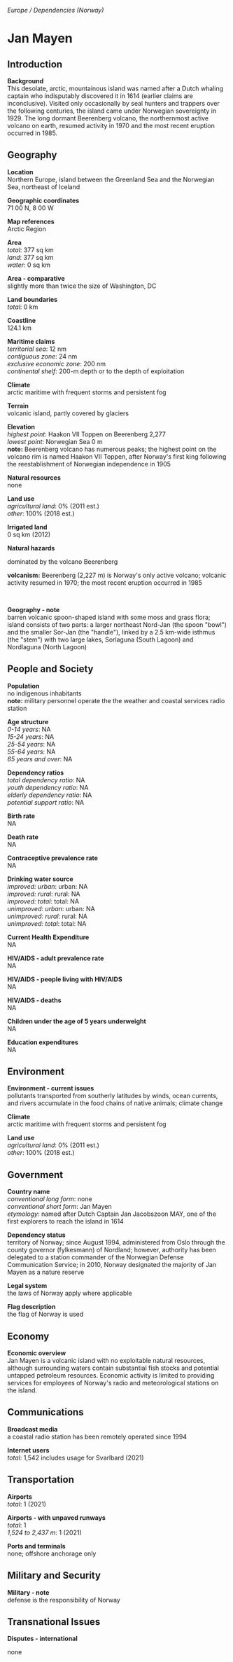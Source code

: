 _Europe / Dependencies (Norway)_

# Jan Mayen

## Introduction

**Background**<br>
This desolate, arctic, mountainous island was named after a Dutch whaling captain who indisputably discovered it in 1614 (earlier claims are inconclusive). Visited only occasionally by seal hunters and trappers over the following centuries, the island came under Norwegian sovereignty in 1929. The long dormant Beerenberg volcano, the northernmost active volcano on earth, resumed activity in 1970 and the most recent eruption occurred in 1985.<br>

## Geography

**Location**<br>
Northern Europe, island between the Greenland Sea and the Norwegian Sea, northeast of Iceland<br>

**Geographic coordinates**<br>
71 00 N, 8 00 W<br>

**Map references**<br>
Arctic Region<br>

**Area**<br>
_total_: 377 sq km<br>
_land_: 377 sq km<br>
_water_: 0 sq km<br>

**Area - comparative**<br>
slightly more than twice the size of Washington, DC<br>

**Land boundaries**<br>
_total_: 0 km<br>

**Coastline**<br>
124.1 km<br>

**Maritime claims**<br>
_territorial sea_: 12 nm<br>
_contiguous zone_: 24 nm<br>
_exclusive economic zone_: 200 nm<br>
_continental shelf_: 200-m depth or to the depth of exploitation<br>

**Climate**<br>
arctic maritime with frequent storms and persistent fog<br>

**Terrain**<br>
volcanic island, partly covered by glaciers<br>

**Elevation**<br>
_highest point_: Haakon VII Toppen on Beerenberg 2,277<br>
_lowest point_: Norwegian Sea 0 m<br>
<strong>note:</strong> Beerenberg volcano has numerous peaks; the highest point on the volcano rim is named Haakon VII Toppen, after Norway's first king following the reestablishment of Norwegian independence in 1905<br>

**Natural resources**<br>
none<br>

**Land use**<br>
_agricultural land_: 0% (2011 est.)<br>
_other_: 100% (2018 est.)<br>

**Irrigated land**<br>
0 sq km (2012)<br>

**Natural hazards**<br>
<p>dominated by the volcano Beerenberg</p><p><strong>volcanism:</strong> Beerenberg (2,227 m) is Norway's only active volcano; volcanic activity resumed in 1970; the most recent eruption occurred in 1985</p><br>

**Geography - note**<br>
barren volcanic spoon-shaped island with some moss and grass flora; island consists of two parts: a larger northeast Nord-Jan (the spoon "bowl") and the smaller Sor-Jan (the "handle"), linked by a 2.5 km-wide isthmus (the "stem") with two large lakes, Sorlaguna (South Lagoon) and Nordlaguna (North Lagoon)<br>

## People and Society

**Population**<br>
no indigenous inhabitants<br>
<strong>note:</strong> military personnel operate the the weather and coastal services radio station<br>

**Age structure**<br>
_0-14 years_: NA<br>
_15-24 years_: NA<br>
_25-54 years_: NA<br>
_55-64 years_: NA<br>
_65 years and over_: NA<br>

**Dependency ratios**<br>
_total dependency ratio_: NA<br>
_youth dependency ratio_: NA<br>
_elderly dependency ratio_: NA<br>
_potential support ratio_: NA<br>

**Birth rate**<br>
NA<br>

**Death rate**<br>
NA<br>

**Contraceptive prevalence rate**<br>
NA<br>

**Drinking water source**<br>
_improved: urban_: urban: NA<br>
_improved: rural_: rural: NA<br>
_improved: total_: total: NA<br>
_unimproved: urban_: urban: NA<br>
_unimproved: rural_: rural: NA<br>
_unimproved: total_: total: NA<br>

**Current Health Expenditure**<br>
NA<br>

**HIV/AIDS - adult prevalence rate**<br>
NA<br>

**HIV/AIDS - people living with HIV/AIDS**<br>
NA<br>

**HIV/AIDS - deaths**<br>
NA<br>

**Children under the age of 5 years underweight**<br>
NA<br>

**Education expenditures**<br>
NA<br>

## Environment

**Environment - current issues**<br>
pollutants transported from southerly latitudes by winds, ocean currents, and rivers accumulate in the food chains of native animals; climate change<br>

**Climate**<br>
arctic maritime with frequent storms and persistent fog<br>

**Land use**<br>
_agricultural land_: 0% (2011 est.)<br>
_other_: 100% (2018 est.)<br>

## Government

**Country name**<br>
_conventional long form_: none<br>
_conventional short form_: Jan Mayen<br>
_etymology_: named after Dutch Captain Jan Jacobszoon MAY, one of the first explorers to reach the island in 1614<br>

**Dependency status**<br>
territory of Norway; since August 1994, administered from Oslo through the county governor (fylkesmann) of Nordland; however, authority has been delegated to a station commander of the Norwegian Defense Communication Service; in 2010, Norway designated the majority of Jan Mayen as a nature reserve<br>

**Legal system**<br>
the laws of Norway apply where applicable&nbsp;<br>

**Flag description**<br>
the flag of Norway is used<br>

## Economy

**Economic overview**<br>
Jan Mayen is a volcanic island with no exploitable natural resources, although surrounding waters contain substantial fish stocks and potential untapped petroleum resources. Economic activity is limited to providing services for employees of Norway's radio and meteorological stations on the island.<br>

## Communications

**Broadcast media**<br>
a coastal radio station has been remotely operated since 1994<br>

**Internet users**<br>
_total_: 1,542 includes usage for Svarlbard (2021)<br>

## Transportation

**Airports**<br>
_total_: 1 (2021)<br>

**Airports - with unpaved runways**<br>
_total_: 1<br>
_1,524 to 2,437 m_: 1 (2021)<br>

**Ports and terminals**<br>
none; offshore anchorage only<br>

## Military and Security

**Military - note**<br>
defense is the responsibility of Norway<br>

## Transnational Issues

**Disputes - international**<br>
<p>none</p><br>

